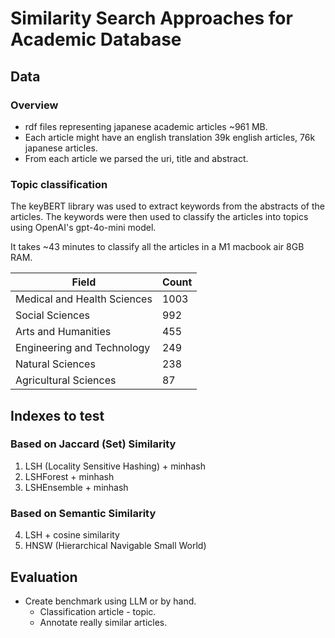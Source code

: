 # Similarity Search Approaches for Academic Database

## Data
### Overview
- rdf files representing japanese academic articles ~961 MB.
- Each article might have an english translation 39k english articles, 76k japanese articles.
- From each article we parsed the uri, title and abstract.

### Topic classification
The keyBERT library was used to extract keywords from the abstracts of the articles. The keywords were then used to classify the articles into topics using OpenAI's gpt-4o-mini model.

It takes ~43 minutes to classify all the articles in a M1 macbook air 8GB RAM.

| Field                       | Count |
|-----------------------------|-------|
| Medical and Health Sciences | 1003  |
| Social Sciences             | 992   |
| Arts and Humanities         | 455   |
| Engineering and Technology  | 249   |
| Natural Sciences            | 238   |
| Agricultural Sciences       | 87    |

## Indexes to test
### Based on Jaccard (Set) Similarity
1. LSH (Locality Sensitive Hashing) + minhash
2. LSHForest + minhash
3. LSHEnsemble + minhash
### Based on Semantic Similarity
4. LSH + cosine similarity
5. HNSW (Hierarchical Navigable Small World)

## Evaluation
- Create benchmark using LLM or by hand.
  - Classification article - topic.
  - Annotate really similar articles.

